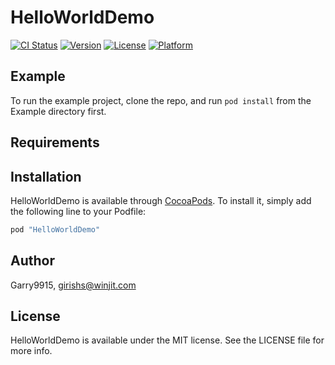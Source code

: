 # HelloWorldDemo

[![CI Status](http://img.shields.io/travis/Garry9915/HelloWorldDemo.svg?style=flat)](https://travis-ci.org/Garry9915/HelloWorldDemo)
[![Version](https://img.shields.io/cocoapods/v/HelloWorldDemo.svg?style=flat)](http://cocoapods.org/pods/HelloWorldDemo)
[![License](https://img.shields.io/cocoapods/l/HelloWorldDemo.svg?style=flat)](http://cocoapods.org/pods/HelloWorldDemo)
[![Platform](https://img.shields.io/cocoapods/p/HelloWorldDemo.svg?style=flat)](http://cocoapods.org/pods/HelloWorldDemo)

## Example

To run the example project, clone the repo, and run `pod install` from the Example directory first.

## Requirements

## Installation

HelloWorldDemo is available through [CocoaPods](http://cocoapods.org). To install
it, simply add the following line to your Podfile:

```ruby
pod "HelloWorldDemo"
```

## Author

Garry9915, girishs@winjit.com

## License

HelloWorldDemo is available under the MIT license. See the LICENSE file for more info.
